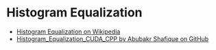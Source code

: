 Histogram Equalization
======================

* [Histogram Equalization on Wikipedia](https://en.wikipedia.org/wiki/Histogram_equalization)
* [Histogram_Equalization_CUDA_CPP by Abubakr Shafique on GitHub](https://github.com/abubakr-shafique/Histogram_Equalization_CUDA_CPP)

